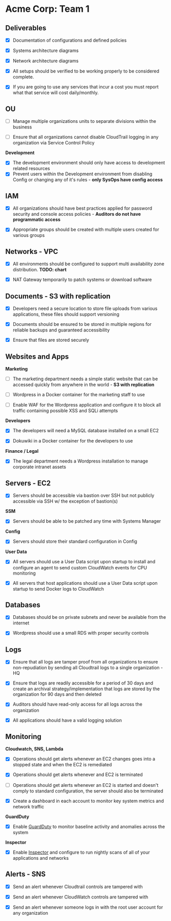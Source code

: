 # Acme Corp: Team 1
## Deliverables
- [x] Documentation of configurations and defined policies 

- [x] Systems architecture diagrams

- [x] Network architecture diagrams

- [x] All setups should be verified to be working properly to be considered complete.

- [x] If you are going to use any services that incur a cost you must report what that service will cost daily/monthly.

## OU
- [ ] Manage multiple organizations units to separate divisions within the business

- [ ] Ensure that all organizations cannot disable CloudTrail logging in any organization via Service Control Policy

**Development**

- [x] The development environment should only have access to development related resources
- [x] Prevent users within the Development environment from disabling Config or changing any of it's rules - **only SysOps have config access**

## IAM
- [x] All organizations should have best practices applied for password security and console access policies - **Auditors do not have programmatic access**

- [x] Appropriate groups should be created with multiple users created for various groups

## Networks - VPC
- [x] All environments should be configured to support multi availability zone distribution. **TODO: chart**

- [x] NAT Gateway temporarily to patch systems or download software

## Documents - S3 with replication
- [x] Developers need a secure location to store file uploads from various applications, these files should support versioning

- [x] Documents should be ensured to be stored in multiple regions for reliable backups and guaranteed accessibility

- [x] Ensure that files are stored securely

## Websites and Apps

**Marketing**
- [ ] The marketing department needs a simple static website that can be accessed quickly from anywhere in the world - **S3 with replication**

- [ ] Wordpress in a Docker container for the marketing staff to use

- [ ] Enable WAF for the Wordpress application and configure it to block all traffic containing possible XSS and SQLi attempts

**Developers**
- [x] The developers will need a MySQL database installed on a small EC2

- [x] Dokuwiki in a Docker container for the developers to use

**Finance / Legal**
- [x] The legal department needs a Wordpress installation to manage corporate intranet assets

## Servers - EC2
- [x] Servers should be accessible via bastion over SSH but not publicly accessible via SSH w/ the exception of bastion(s)

**SSM**
- [x] Servers should be able to be patched any time with Systems Manager

**Config**
- [x] Servers should store their standard configuration in Config

**User Data**
- [x] All servers should use a User Data script upon startup to install and configure an agent to send custom CloudWatch events for CPU monitoring

- [x] All servers that host applications should use a User Data script upon startup to send Docker logs to CloudWatch

## Databases
- [x] Databases should be on private subnets and never be available from the internet

- [x] Wordpress should use a small RDS with proper security controls

## Logs
- [x] Ensure that all logs are tamper proof from all organizations to ensure non-repudiation by sending all Cloudtrail logs to a single organization - HQ

- [x] Ensure that logs are readily accessible for a period of 30 days and create an archival strategy/implementation that logs are stored by the organization for 90 days and then deleted

- [x] Auditors should have read-only access for all logs across the organization

- [x] All applications should have a valid logging solution

## Monitoring
**Cloudwatch, SNS, Lambda**
- [x] Operations should get alerts whenever an EC2 changes goes into a stopped state and when the EC2 is remediated

- [x] Operations should get alerts whenever and EC2 is terminated

- [ ] Operations should get alerts whenever an EC2 is started and doesn't comply to standard configuration, the server should also be terminated

- [x] Create a dashboard in each account to monitor key system metrics and network traffic

**GuardDuty**
- [x] Enable [GuardDuty](https://aws.amazon.com/guardduty/) to monitor baseline activity and anomalies across the system

**Inspector**
- [x] Enable [Inspector](https://aws.amazon.com/inspector/) and configure to run nightly scans of all of your applications and networks

## Alerts - SNS
- [x] Send an alert whenever Cloudtrail controls are tampered with

- [x] Send an alert whenever CloudWatch controls are tampered with

- [x] Send an alert whenever someone logs in with the root user account for any organization
